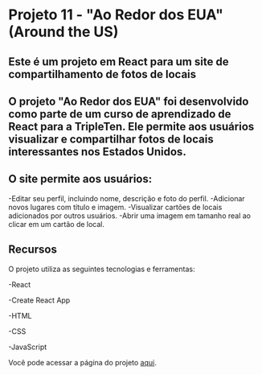 # Projeto 11 - "Ao Redor dos EUA" (Around the US)

## Este é um projeto em React para um site de compartilhamento de fotos de locais

## O projeto "Ao Redor dos EUA" foi desenvolvido como parte de um curso de aprendizado de React para a TripleTen. Ele permite aos usuários visualizar e compartilhar fotos de locais interessantes nos Estados Unidos.

## O site permite aos usuários:

-Editar seu perfil, incluindo nome, descrição e foto do perfil.
-Adicionar novos lugares com título e imagem.
-Visualizar cartões de locais adicionados por outros usuários.
-Abrir uma imagem em tamanho real ao clicar em um cartão de local.

## Recursos

O projeto utiliza as seguintes tecnologias e ferramentas:

-React

-Create React App

-HTML

-CSS

-JavaScript

Você pode acessar a página do projeto [aqui](https://wnknight.github.io/around-react/).
